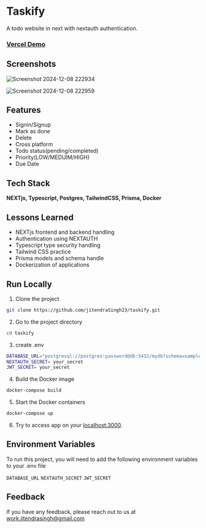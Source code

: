 
# **Taskify**

A todo website in next with nextauth authentication. 

### [Vercel Demo](https://taskify-4pidpgd0l-jitendrasingh23s-projects.vercel.app/auth/signup) ###


## Screenshots
![Screenshot 2024-12-08 222934](https://github.com/user-attachments/assets/14b3c713-69d8-4690-9dba-e9cf7e505a0a)

![Screenshot 2024-12-08 222959](https://github.com/user-attachments/assets/bef65564-dec4-4051-b53d-b974fd476d96)

## Features

- Signin/Signup
- Mark as done
- Delete
- Cross platform
- Todo status(pending/completed)
- Priority(LOW/MEDUIM/HIGH) 
- Due Date



## Tech Stack

**NEXTjs, Typescript, Postgres, TailwindCSS, Prisma, Docker**


## Lessons Learned
- NEXTjs frontend and backend handling
- Authentication using NEXTAUTH
- Typescript type security handling
- Tailwind CSS practice
- Prisma models and schema handle
- Dockerization of applications

## Run Locally

1. Clone the project

```bash
git clone https://github.com/jitendraSingh23/taskify.git
```

2. Go to the project directory

```bash
cd taskify
```
3. create .env

```bash
DATABASE_URL="postgresql://postgres:password@db:5432/mydb?schema=sample"
NEXTAUTH_SECRET= your_secret
JWT_SECRET= your_secret
```
4. Build the Docker image

```bash
docker-compose build
```

5. Start the Docker containers

```bash
docker-compose up
```

6. Try to access app on your [localhost:3000](http://localhost:3000/).
## Environment Variables

To run this project, you will need to add the following environment variables to your .env file

`DATABASE_URL` 
`NEXTAUTH_SECRET`
`JWT_SECRET`



## Feedback

If you have any feedback, please reach out to us at work.jitendrasingh@gmail.com

